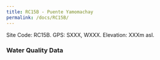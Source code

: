 ```yaml
---
title: RC15B - Puente Yamomachay
permalink: /docs/RC15B/
---
```



Site Code: RC15B.  GPS: SXXX, WXXX. Elevation: XXXm asl.


### Water Quality Data



